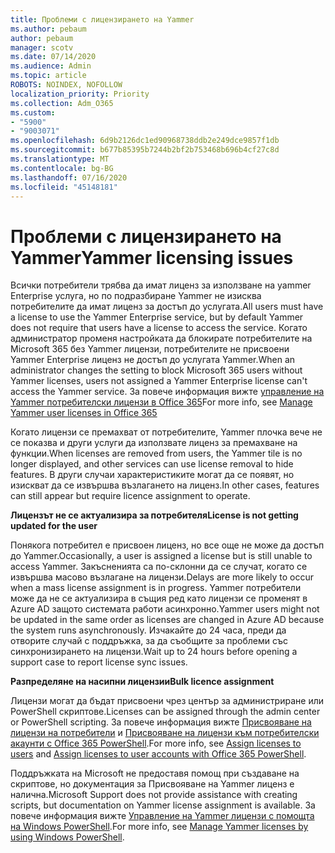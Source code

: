 ```yaml
---
title: Проблеми с лицензирането на Yammer
ms.author: pebaum
author: pebaum
manager: scotv
ms.date: 07/14/2020
ms.audience: Admin
ms.topic: article
ROBOTS: NOINDEX, NOFOLLOW
localization_priority: Priority
ms.collection: Adm_O365
ms.custom:
- "5900"
- "9003071"
ms.openlocfilehash: 6d9b2126dc1ed90968738ddb2e249dce9857f1db
ms.sourcegitcommit: b677b85395b7244b2bf2b753468b696b4cf27c8d
ms.translationtype: MT
ms.contentlocale: bg-BG
ms.lasthandoff: 07/16/2020
ms.locfileid: "45148181"
---
```

# <a name="yammer-licensing-issues"></a><span data-ttu-id="d3129-102">Проблеми с лицензирането на Yammer</span><span class="sxs-lookup"><span data-stu-id="d3129-102">Yammer licensing issues</span></span>

<span data-ttu-id="d3129-103">Всички потребители трябва да имат лиценз за използване на yammer Enterprise услуга, но по подразбиране Yammer не изисква потребителите да имат лиценз за достъп до услугата.</span><span class="sxs-lookup"><span data-stu-id="d3129-103">All users must have a license to use the Yammer Enterprise service, but by default Yammer does not require that users have a license to access the service.</span></span> <span data-ttu-id="d3129-104">Когато администратор променя настройката да блокирате потребителите на Microsoft 365 без Yammer лицензи, потребителите не присвоени Yammer Enterprise лиценз не достъп до услугата Yammer.</span><span class="sxs-lookup"><span data-stu-id="d3129-104">When an administrator changes the setting to block Microsoft 365 users without Yammer licenses, users not assigned a Yammer Enterprise license can't access the Yammer service.</span></span> <span data-ttu-id="d3129-105">За повече информация вижте [управление на Yammer потребителски лицензи в Office 365](https://docs.microsoft.com/yammer/manage-yammer-users/manage-yammer-licenses-in-office-365)</span><span class="sxs-lookup"><span data-stu-id="d3129-105">For more info, see [Manage Yammer user licenses in Office 365](https://docs.microsoft.com/yammer/manage-yammer-users/manage-yammer-licenses-in-office-365)</span></span> 

<span data-ttu-id="d3129-106">Когато лицензи се премахват от потребителите, Yammer плочка вече не се показва и други услуги да използвате лиценз за премахване на функции.</span><span class="sxs-lookup"><span data-stu-id="d3129-106">When licenses are removed from users, the Yammer tile is no longer displayed, and other services can use license removal to hide features.</span></span> <span data-ttu-id="d3129-107">В други случаи характеристиките могат да се появят, но изискват да се извършва възлагането на лиценз.</span><span class="sxs-lookup"><span data-stu-id="d3129-107">In other cases, features can still appear but require licence assignment to operate.</span></span>  

<span data-ttu-id="d3129-108">**Лицензът не се актуализира за потребителя**</span><span class="sxs-lookup"><span data-stu-id="d3129-108">**License is not getting updated for the user**</span></span>  

<span data-ttu-id="d3129-109">Понякога потребител е присвоен лиценз, но все още не може да достъп до Yammer.</span><span class="sxs-lookup"><span data-stu-id="d3129-109">Occasionally, a user is assigned a license but is still unable to access Yammer.</span></span> <span data-ttu-id="d3129-110">Закъсненията са по-склонни да се случат, когато се извършва масово възлагане на лицензи.</span><span class="sxs-lookup"><span data-stu-id="d3129-110">Delays are more likely to occur when a mass license assignment is in progress.</span></span> <span data-ttu-id="d3129-111">Yammer потребители може да не се актуализира в същия ред като лицензи се променят в Azure AD защото системата работи асинхронно.</span><span class="sxs-lookup"><span data-stu-id="d3129-111">Yammer users might not be updated in the same order as licenses are changed in Azure AD because the system runs asynchronously.</span></span> <span data-ttu-id="d3129-112">Изчакайте до 24 часа, преди да отворите случай с поддръжка, за да съобщите за проблеми със синхронизирането на лицензи.</span><span class="sxs-lookup"><span data-stu-id="d3129-112">Wait up to 24 hours before opening a support case to report license sync issues.</span></span>  

<span data-ttu-id="d3129-113">**Разпределяне на насипни лицензии**</span><span class="sxs-lookup"><span data-stu-id="d3129-113">**Bulk licence assignment**</span></span>  

<span data-ttu-id="d3129-114">Лицензи могат да бъдат присвоени чрез център за администриране или PowerShell скриптове.</span><span class="sxs-lookup"><span data-stu-id="d3129-114">Licenses can be assigned through the admin center or PowerShell scripting.</span></span> <span data-ttu-id="d3129-115">За повече информация вижте [Присвояване на лицензи на потребители](https://docs.microsoft.com/microsoft-365/admin/manage/assign-licenses-to-users) и [Присвояване на лицензи към потребителски акаунти с Office 365 PowerShell](https://docs.microsoft.com/office365/enterprise/powershell/assign-licenses-to-user-accounts-with-office-365-powershell).</span><span class="sxs-lookup"><span data-stu-id="d3129-115">For more info, see [Assign licenses to users](https://docs.microsoft.com/microsoft-365/admin/manage/assign-licenses-to-users) and [Assign licenses to user accounts with Office 365 PowerShell](https://docs.microsoft.com/office365/enterprise/powershell/assign-licenses-to-user-accounts-with-office-365-powershell).</span></span> 

<span data-ttu-id="d3129-116">Поддръжката на Microsoft не предоставя помощ при създаване на скриптове, но документация за Присвояване на Yammer лиценз е налична.</span><span class="sxs-lookup"><span data-stu-id="d3129-116">Microsoft Support does not provide assistance with creating scripts, but documentation on Yammer license assignment is available.</span></span> <span data-ttu-id="d3129-117">За повече информация вижте [Управление на Yammer лицензи с помощта на Windows PowerShell](https://docs.microsoft.com/yammer/manage-yammer-users/manage-yammer-licenses-in-office-365#manage-yammer-licenses-by-using-windows-powershell).</span><span class="sxs-lookup"><span data-stu-id="d3129-117">For more info, see [Manage Yammer licenses by using Windows PowerShell](https://docs.microsoft.com/yammer/manage-yammer-users/manage-yammer-licenses-in-office-365#manage-yammer-licenses-by-using-windows-powershell).</span></span>
